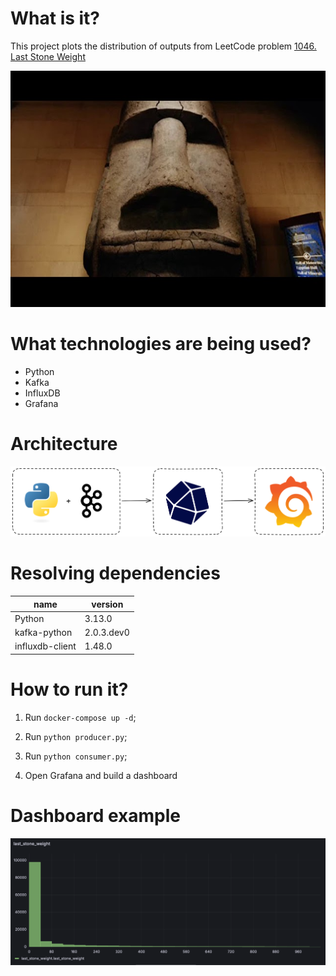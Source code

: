 # What is it?

This project plots the distribution of outputs from LeetCode problem [1046. Last Stone Weight](https://leetcode.com/problems/last-stone-weight/description/)

![](https://github.com/lantenak/last_stone_weight/blob/main/images/stone_head.jpg)

# What technologies are being used?

* Python
* Kafka
* InfluxDB
* Grafana

# Architecture

![](https://github.com/lantenak/last_stone_weight/blob/main/images/architecture.png)

# Resolving dependencies

| name | version |
| --- | --- |
| Python | 3.13.0 |
| kafka-python | 2.0.3.dev0 |
| influxdb-client | 1.48.0 |

# How to run it?

1. Run `docker-compose up -d`;

2. Run `python producer.py`;
3. Run `python consumer.py`;
4. Open Grafana and build a dashboard

# Dashboard example

![](https://github.com/lantenak/last_stone_weight/blob/main/images/last_stone_weight.png)
